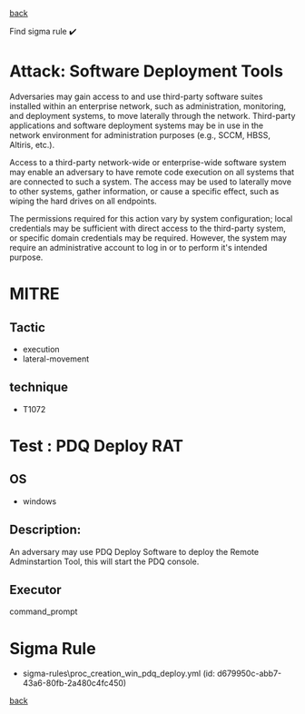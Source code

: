 
[back](../index.md)

Find sigma rule :heavy_check_mark: 

# Attack: Software Deployment Tools 

Adversaries may gain access to and use third-party software suites installed within an enterprise network, such as administration, monitoring, and deployment systems, to move laterally through the network. Third-party applications and software deployment systems may be in use in the network environment for administration purposes (e.g., SCCM, HBSS, Altiris, etc.).

Access to a third-party network-wide or enterprise-wide software system may enable an adversary to have remote code execution on all systems that are connected to such a system. The access may be used to laterally move to other systems, gather information, or cause a specific effect, such as wiping the hard drives on all endpoints.

The permissions required for this action vary by system configuration; local credentials may be sufficient with direct access to the third-party system, or specific domain credentials may be required. However, the system may require an administrative account to log in or to perform it's intended purpose.

# MITRE
## Tactic
  - execution
  - lateral-movement


## technique
  - T1072


# Test : PDQ Deploy RAT
## OS
  - windows


## Description:
An adversary may use PDQ Deploy Software to deploy the Remote Adminstartion Tool, this will start the PDQ console.


## Executor
command_prompt

# Sigma Rule
 - sigma-rules\proc_creation_win_pdq_deploy.yml (id: d679950c-abb7-43a6-80fb-2a480c4fc450)



[back](../index.md)
